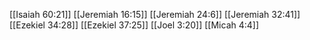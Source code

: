 [[Isaiah 60:21]]
[[Jeremiah 16:15]]
[[Jeremiah 24:6]]
[[Jeremiah 32:41]]
[[Ezekiel 34:28]]
[[Ezekiel 37:25]]
[[Joel 3:20]]
[[Micah 4:4]]
